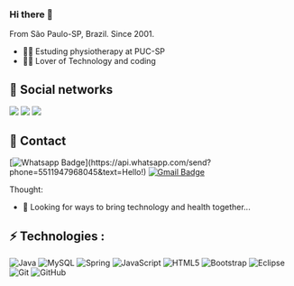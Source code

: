 ### Hi there 👋
From São Paulo-SP, Brazil. Since 2001.
- 👨‍⚕️ Estuding physiotherapy at PUC-SP
- 👨‍💻 Lover of Technology and coding 
<!--
**marcosgomesbr/marcosgomesbr** is a ✨ _special_ ✨ repository because its `README.md` (this file) appears on your GitHub profile.!-->
## 🚀 Social networks
[<img src="https://img.shields.io/badge/twitter-%231DA1F2.svg?&style=for-the-badge&logo=twitter&logoColor=white" />](https://twitter.com/brmarcosgomes)   [<img src="https://img.shields.io/badge/linkedin-%230077B5.svg?&style=for-the-badge&logo=linkedin&logoColor=white" />](https://www.linkedin.com/in/marcosgomesbr/) 
[<img src = "https://img.shields.io/badge/instagram-%23E4405F.svg?&style=for-the-badge&logo=instagram&logoColor=white">](https://www.instagram.com/marcosgomes.br/) 

## 📱 Contact 
[![Whatsapp Badge](https://img.shields.io/badge/-Whatsapp-4CA143?style=flat-square&labelColor=for-the-badge&logo=whatsapp&logoColor=white&link=https://api.whatsapp.com/send?phone=55119479680452&text=Hello!)](https://api.whatsapp.com/send?phone=5511947968045&text=Hello!)
[![Gmail Badge](https://img.shields.io/badge/-Gmail-c14438?style=flat-square&logo=Gmail&logoColor=white&link=mailto:marcoseduardo01@icloud.com)](mailto:marcoseduardo01@icloud.com)



Thought:


- 🌱 Looking for ways to bring technology and health together...



## ⚡ Technologies : 
![Java](https://img.shields.io/badge/-Java-007396?style=flat-square&logo=java)
![MySQL](https://img.shields.io/badge/-MySQL-4479A1?style=flat-square&logo=mysql&logoColor=white)
![Spring](https://img.shields.io/badge/-Spring-6DB33F?style=flat-square&logo=spring&logoColor=white)
![JavaScript](https://img.shields.io/badge/-JavaScript-black?style=flat-square&logo=javascript)
![HTML5](https://img.shields.io/badge/-HTML5-E34F26?style=flat-square&logo=html5&logoColor=white)
![Bootstrap](https://img.shields.io/badge/-Bootstrap-563D7C?style=flat-square&logo=bootstrap)
![Eclipse](https://img.shields.io/badge/-Eclipse-2C2255?style=flat-square&logo=eclipse&logoColor=white)
![Git](https://img.shields.io/badge/-Git-black?style=flat-square&logo=git)
![GitHub](https://img.shields.io/badge/-GitHub-181717?style=flat-square&logo=github)
